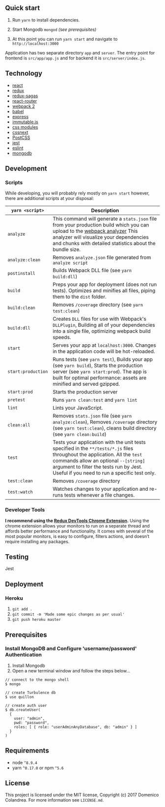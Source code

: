 ## Quick start

1. Run `yarn` to install dependencies.

1. Start Mongodb `mongod` *(see prerequisites)*

1. At this point you can run `yarn start` and navigate to `http://localhost:3000`

Application has two separate directory `app` and `server`. The entry point for frontend is `src/app/app.js` and for backend it is `src/server/index.js`.

## Technology
* [react](https://github.com/facebook/react)
* [redux](https://github.com/rackt/redux)
* [redux-sagas]()
* [react-router](https://github.com/rackt/react-router)
* [webpack 2]()
* [babel](https://github.com/babel/babel)
* [express](https://github.com/expressjs/express)
* [immutable.js]()
* [css modules]()
* [cssnext]()
* [PostCSS]()
* [jest]()
* [eslint](http://eslint.org)
* [mongodb]()

## Development

### Scripts

While developing, you will probably rely mostly on `yarn start` however, there are additional scripts at your disposal:

|`yarn <script>`|Description|
|-------------------|-----------|
|`analyze`|This command will generate a `stats.json` file from your production build which you can upload to the [webpack analyzer](https://webpack.github.io/analyse/) This analyzer will visualize your dependencies and chunks with detailed statistics about the bundle size.|
|`analyze:clean`|Removes `analyze.json` file generated from `analyze script`|
|`postinstall`|Builds Webpack DLL file (see `yarn build:dll`)|
|`build`|Preps your app for deployment (does not run tests). Optimizes and minifies all files, piping them to the `dist` folder.|
|`build:clean`|Removes `/coverage` directory (see `yarn test:clean`)|
|`build:dll`| Creates `DLL` files for use with Webpack's `DLLPlugin`, Building all of your dependencies into a single file, optimizing webpack build speeds.|
|`start`|Serves your app at `localhost:3000`. Changes in the application code will be hot-reloaded.|
|`start:production`|Runs tests (see `yarn test`), Builds your app (see `yarn build`), Starts the production server (see `yarn start:prod`). The app is built for optimal performance: assets are minified and served gzipped.|
|`start:prod`|Starts the production server|
|`pretest`| Runs `yarn clean:test` and `yarn lint`|
|`lint`|Lints your JavaScript.|
|`clean:all`|Removes `stats.json` file (see `yarn analyze:clean`), Removes `/coverage` directory (see `yarn test:clean`), cleans build directory (see `yarn clean:build`)|
|`test`|Tests your application with the unit tests specified in the `**/tests/*.js` files throughout the application. All the `test` commands allow an optional `--[string]` argument to filter the tests run by Jest. Useful if you need to run a specific test only.|
|`test:clean`|Removes `/coverage` directory|
|`test:watch`|Watches changes to your application and re-runs tests whenever a file changes.|

### Developer Tools

**I recommend using the [Redux DevTools Chrome Extension](https://chrome.google.com/webstore/detail/redux-devtools/lmhkpmbekcpmknklioeibfkpmmfibljd).**
Using the chrome extension allows your monitors to run on a separate thread and affords better performance and functionality. It comes with several of the most popular monitors, is easy to configure, filters actions, and doesn’t require installing any packages.

## Testing
Jest

## Deployment

### Heroku

1. `git add .`
2. `git commit -m 'Made some epic changes as per usual'`
3. `git push heroku master`
  
## Prerequisites

### Install MongoDB and Configure 'username/password' Authentication

1. Install Mongodb
1. Open a new terminal window and follow the steps below...<br>

~~~
// connect to the mongo shell
$ mongo

// create Turbulence db
$ use quillon

// create auth user
$ db.createUser(
  {
    user: "admin",
    pwd: "password",
  	roles: [ { role: "userAdminAnyDatabase", db: "admin" } ]
  }
)
~~~

## Requirements
* node `^8.9.4`
* yarn `^0.17.0` or npm `^5.6`

## License

This project is licensed under the MIT license, Copyright (c) 2017 Domenico Colandrea. For more information see `LICENSE.md`.
